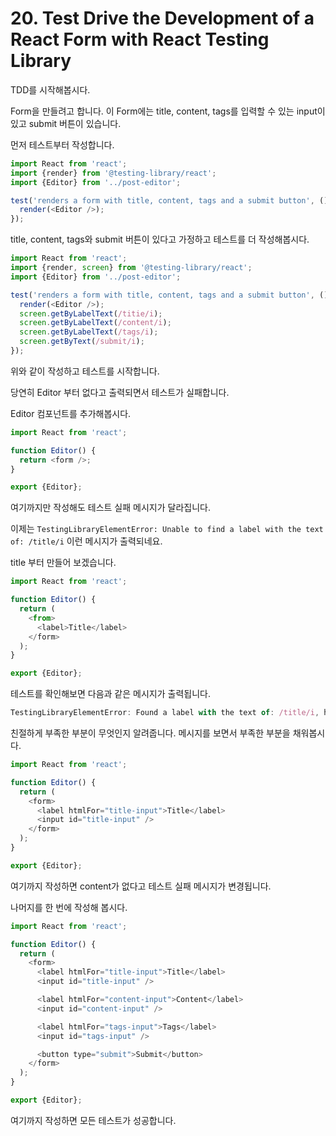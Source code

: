 # 20. Test Drive the Development of a React Form with React Testing Library

TDD를 시작해봅시다.

Form을 만들려고 합니다. 이 Form에는 title, content, tags를 입력할 수 있는 input이 있고 submit 버튼이 있습니다.

먼저 테스트부터 작성합니다.

```js
import React from 'react';
import {render} from '@testing-library/react';
import {Editor} from '../post-editor';

test('renders a form with title, content, tags and a submit button', () => {
  render(<Editor />);
});
```

title, content, tags와 submit 버튼이 있다고 가정하고 테스트를 더 작성해봅시다.

```js
import React from 'react';
import {render, screen} from '@testing-library/react';
import {Editor} from '../post-editor';

test('renders a form with title, content, tags and a submit button', () => {
  render(<Editor />);
  screen.getByLabelText(/titie/i);
  screen.getByLabelText(/content/i);
  screen.getByLabelText(/tags/i);
  screen.getByText(/submit/i);
});
```

위와 같이 작성하고 테스트를 시작합니다.

당연히 Editor 부터 없다고 출력되면서 테스트가 실패합니다.

Editor 컴포넌트를 추가해봅시다.

```js
import React from 'react';

function Editor() {
  return <form />;
}

export {Editor};
```

여기까지만 작성해도 테스트 실패 메시지가 달라집니다.

이제는 `TestingLibraryElementError: Unable to find a label with the text of: /title/i` 이런 메시지가 출력되네요.

title 부터 만들어 보겠습니다.

```js
import React from 'react';

function Editor() {
  return (
    <from>
      <label>Title</label>
    </form>
  );
}

export {Editor};
```

테스트를 확인해보면 다음과 같은 메시지가 출력됩니다.

```js
TestingLibraryElementError: Found a label with the text of: /title/i, however no form control was found associated to that label. Make sure you're using the "for" attribute or "aria-labelledby" attribute correctly.
```

친절하게 부족한 부분이 무엇인지 알려줍니다. 메시지를 보면서 부족한 부분을 채워봅시다.

```js
import React from 'react';

function Editor() {
  return (
    <form>
      <label htmlFor="title-input">Title</label>
      <input id="title-input" />
    </form>
  );
}

export {Editor};
```

여기까지 작성하면 content가 없다고 테스트 실패 메시지가 변경됩니다.

나머지를 한 번에 작성해 봅시다.

```js
import React from 'react';

function Editor() {
  return (
    <form>
      <label htmlFor="title-input">Title</label>
      <input id="title-input" />

      <label htmlFor="content-input">Content</label>
      <input id="content-input" />

      <label htmlFor="tags-input">Tags</label>
      <input id="tags-input" />

      <button type="submit">Submit</button>
    </form>
  );
}

export {Editor};
```

여기까지 작성하면 모든 테스트가 성공합니다.